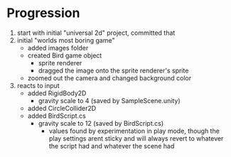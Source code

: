 # Progression
1. start with initial "universal 2d" project, committed that
2. initial "worlds most boring game"
    - added images folder
    - created Bird game object
        - sprite renderer
        - dragged the image onto the sprite renderer's sprite
    - zoomed out the camera and changed background color
3. reacts to input
    - added RigidBody2D
        - gravity scale to 4 (saved by SampleScene.unity)
    - added CircleCollider2D
    - added BirdScript.cs
        - gravity scale to 12  (saved by BirdScript.cs)
            - values found by experimentation in play mode, though the play settings arent sticky and will always revert to whatever the script had and whatever the scene had
